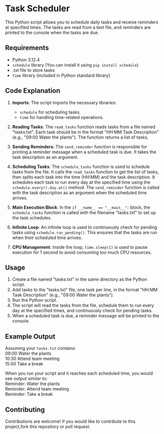 # Task Scheduler

This Python script allows you to schedule daily tasks and receive reminders at specified times. The tasks are read from a text file, and reminders are printed to the console when the tasks are due.

## Requirements

- Python 3.12.4
- `schedule` library (You can install it using `pip install schedule`)
- .txt file to store tasks
- `time` library (included in Python standard library)

## Code Explanation

1. **Imports**:
   The script imports the necessary libraries: 
   - `schedule` for scheduling tasks.
   - `time` for handling time-related operations.

2. **Reading Tasks**:
   The `read_tasks` function reads tasks from a file named "tasks.txt". Each task should be in the format "HH:MM Task Description" (e.g., "09:00 Water the plants"). The function returns a list of tasks.

3. **Sending Reminders**:
   The `send_reminder` function is responsible for printing a reminder message when a scheduled task is due. It takes the task description as an argument.

4. **Scheduling Tasks**:
   The `schedule_tasks` function is used to schedule tasks from the file. It calls the `read_tasks` function to get the list of tasks, then splits each task into the time (HH:MM) and the task description. It schedules each task to run every day at the specified time using the `schedule.every().day.at()` method. The `send_reminder` function is called with the task description as an argument when the scheduled time arrives.

5. **Main Execution Block**:
   In the `if __name__ == "__main__":` block, the `schedule_tasks` function is called with the filename "tasks.txt" to set up the task schedules.

6. **Infinite Loop**:
   An infinite loop is used to continuously check for pending tasks using `schedule.run_pending()`. This ensures that the tasks are run when their scheduled time arrives.

7. **CPU Management**:
   Inside the loop, `time.sleep(1)` is used to pause execution for 1 second to avoid consuming too much CPU resources.

## Usage

1. Create a file named "tasks.txt" in the same directory as the Python script.
2. Add tasks to the "tasks.txt" file, one task per line, in the format "HH:MM Task Description" (e.g., "09:00 Water the plants").
3. Run the Python script.
4. The script will read the tasks from the file, schedule them to run every day at the specified times, and continuously check for pending tasks.
5. When a scheduled task is due, a reminder message will be printed to the console.

## Example Output

Assuming your `tasks.txt` contains:  
09:00 Water the plants    
10:30 Attend team meeting  
15:00 Take a break 
  
When you run your script and it reaches each scheduled time, you would see output similar to:  
Reminder: Water the plants  
Reminder: Attend team meeting  
Reminder: Take a break  

## Contributing
Contributions are welcome! If you would like to contribute to this project,fork this repository or pull request.
